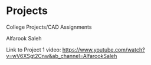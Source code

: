 # Projects

College Projects/CAD Assignments

Alfarook Saleh

Link to Project 1 video: https://www.youtube.com/watch?v=wV6XSgt2Cnw&ab_channel=AlfarookSaleh
